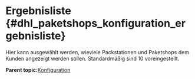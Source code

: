 # Ergebnisliste {#dhl_paketshops_konfiguration_ergebnisliste}

Hier kann ausgewählt werden, wieviele Packstationen und Paketshops dem Kunden angezeigt werden sollen. Standardmäßig sind 10 voreingestellt.

**Parent topic:**[Konfiguration](7_4_5_2_Konfiguration.md)

